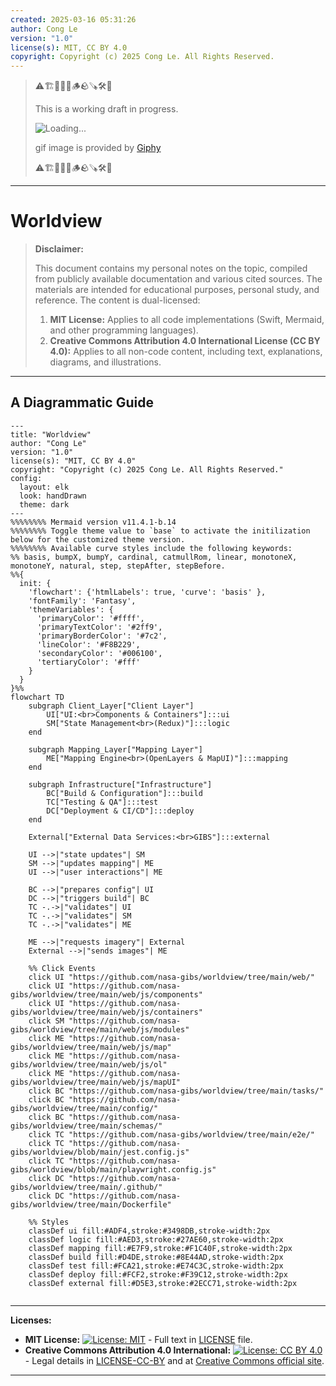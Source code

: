 ```yaml
---
created: 2025-03-16 05:31:26
author: Cong Le
version: "1.0"
license(s): MIT, CC BY 4.0
copyright: Copyright (c) 2025 Cong Le. All Rights Reserved.
---
```



> ⚠️🏗️🚧🦺🧱🪵🪨🪚🛠️👷
> 
> This is a working draft in progress.
> 
> ![Loading...](https://media0.giphy.com/media/v1.Y2lkPTc5MGI3NjExbm8zNzhhcDNmaWN4cHRhemVvNTd2OHY5ZmRtenlhM244OWdqcnlmeCZlcD12MV9pbnRlcm5hbF9naWZfYnlfaWQmY3Q9Zw/PpVjpSOjZDn9lfPE2L/giphy.gif)
> 
> gif image is provided by [Giphy](https://giphy.com)
> 
> ⚠️🏗️🚧🦺🧱🪵🪨🪚🛠️👷

----


# Worldview
> **Disclaimer:**
>
> This document contains my personal notes on the topic,
> compiled from publicly available documentation and various cited sources.
> The materials are intended for educational purposes, personal study, and reference.
> The content is dual-licensed:
> 1. **MIT License:** Applies to all code implementations (Swift, Mermaid, and other programming languages).
> 2. **Creative Commons Attribution 4.0 International License (CC BY 4.0):** Applies to all non-code content, including text, explanations, diagrams, and illustrations.
---


## A Diagrammatic Guide 


```mermaid
---
title: "Worldview"
author: "Cong Le"
version: "1.0"
license(s): "MIT, CC BY 4.0"
copyright: "Copyright (c) 2025 Cong Le. All Rights Reserved."
config:
  layout: elk
  look: handDrawn
  theme: dark
---
%%%%%%%% Mermaid version v11.4.1-b.14
%%%%%%%% Toggle theme value to `base` to activate the initilization below for the customized theme version.
%%%%%%%% Available curve styles include the following keywords:
%% basis, bumpX, bumpY, cardinal, catmullRom, linear, monotoneX, monotoneY, natural, step, stepAfter, stepBefore.
%%{
  init: {
    'flowchart': {'htmlLabels': true, 'curve': 'basis' },
    'fontFamily': 'Fantasy',
    'themeVariables': {
      'primaryColor': '#ffff',
      'primaryTextColor': '#2ff9',
      'primaryBorderColor': '#7c2',
      'lineColor': '#F8B229',
      'secondaryColor': '#006100',
      'tertiaryColor': '#fff'
    }
  }
}%%
flowchart TD
    subgraph Client_Layer["Client Layer"]
        UI["UI:<br>Components & Containers"]:::ui
        SM["State Management<br>(Redux)"]:::logic
    end

    subgraph Mapping_Layer["Mapping Layer"]
        ME["Mapping Engine<br>(OpenLayers & MapUI)"]:::mapping
    end

    subgraph Infrastructure["Infrastructure"]
        BC["Build & Configuration"]:::build
        TC["Testing & QA"]:::test
        DC["Deployment & CI/CD"]:::deploy
    end

    External["External Data Services:<br>GIBS"]:::external

    UI -->|"state updates"| SM
    SM -->|"updates mapping"| ME
    UI -->|"user interactions"| ME

    BC -->|"prepares config"| UI
    DC -->|"triggers build"| BC
    TC -.->|"validates"| UI
    TC -.->|"validates"| SM
    TC -.->|"validates"| ME

    ME -->|"requests imagery"| External
    External -->|"sends images"| ME

    %% Click Events
    click UI "https://github.com/nasa-gibs/worldview/tree/main/web/"
    click UI "https://github.com/nasa-gibs/worldview/tree/main/web/js/components"
    click UI "https://github.com/nasa-gibs/worldview/tree/main/web/js/containers"
    click SM "https://github.com/nasa-gibs/worldview/tree/main/web/js/modules"
    click ME "https://github.com/nasa-gibs/worldview/tree/main/web/js/map"
    click ME "https://github.com/nasa-gibs/worldview/tree/main/web/js/ol"
    click ME "https://github.com/nasa-gibs/worldview/tree/main/web/js/mapUI"
    click BC "https://github.com/nasa-gibs/worldview/tree/main/tasks/"
    click BC "https://github.com/nasa-gibs/worldview/tree/main/config/"
    click BC "https://github.com/nasa-gibs/worldview/tree/main/schemas/"
    click TC "https://github.com/nasa-gibs/worldview/tree/main/e2e/"
    click TC "https://github.com/nasa-gibs/worldview/blob/main/jest.config.js"
    click TC "https://github.com/nasa-gibs/worldview/blob/main/playwright.config.js"
    click DC "https://github.com/nasa-gibs/worldview/tree/main/.github/"
    click DC "https://github.com/nasa-gibs/worldview/tree/main/Dockerfile"

    %% Styles
    classDef ui fill:#ADF4,stroke:#3498DB,stroke-width:2px
    classDef logic fill:#AED3,stroke:#27AE60,stroke-width:2px
    classDef mapping fill:#E7F9,stroke:#F1C40F,stroke-width:2px
    classDef build fill:#D4DE,stroke:#8E44AD,stroke-width:2px
    classDef test fill:#FCA21,stroke:#E74C3C,stroke-width:2px
    classDef deploy fill:#FCF2,stroke:#F39C12,stroke-width:2px
    classDef external fill:#D5E3,stroke:#2ECC71,stroke-width:2px
    
```





---
**Licenses:**

- **MIT License:**  [![License: MIT](https://img.shields.io/badge/License-MIT-yellow.svg)](LICENSE) - Full text in [LICENSE](LICENSE) file.
- **Creative Commons Attribution 4.0 International:** [![License: CC BY 4.0](https://licensebuttons.net/l/by/4.0/88x31.png)](LICENSE-CC-BY) - Legal details in [LICENSE-CC-BY](LICENSE-CC-BY) and at [Creative Commons official site](http://creativecommons.org/licenses/by/4.0/).

---
